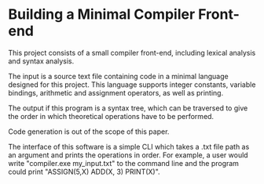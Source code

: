 # Building a Minimal Compiler Front-end

This project consists of a small compiler front-end, including lexical analysis and syntax analysis.

The input is a source text file containing code in a minimal language designed for this project. This language supports integer constants, variable bindings, arithmetic and assignment operators, as well as printing.

The output if this program is a syntax tree, which can be traversed to give the order in which theoretical operations have to be performed.

Code generation is out of the scope of this paper.

The interface of this software is a simple CLI which takes a .txt file path as an argument and prints the operations in order. For example, a user would write "compiler.exe my_input.txt" to the command line and the program could print 
"ASSIGN(5,X) ADD(X, 3) PRINT(X)".


